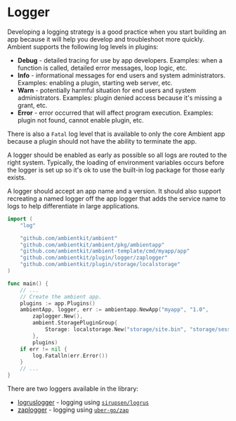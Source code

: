 # Logger

Developing a logging strategy is a good practice when you start building an app because it will help you develop and troubleshoot more quickly. Ambient supports the following log levels in plugins:
- **Debug** - detailed tracing for use by app developers. Examples: when a function is called, detailed error messages, loop logic, etc.
- **Info** - informational messages for end users and system administrators. Examples: enabling a plugin, starting web server, etc.
- **Warn** - potentially harmful situation for end users and system administrators. Examples: plugin denied access because it's missing a grant, etc.
- **Error** - error occurred that will affect program execution. Examples: plugin not found, cannot enable plugin, etc.

There is also a `Fatal` log level that is available to only the core Ambient app because a plugin should not have the ability to terminate the app.

A logger should be enabled as early as possible so all logs are routed to the right system. Typically, the loading of environment variables occurs before the logger is set up so it's ok to use the built-in log package for those early exists.

A logger should accept an app name and a version. It should also support recreating a named logger off the app logger that adds the service name to logs to help differentiate in large applications.

```go title="main.go"
import (
	"log"

	"github.com/ambientkit/ambient"
	"github.com/ambientkit/ambient/pkg/ambientapp"
	"github.com/ambientkit/ambient-template/cmd/myapp/app"
	"github.com/ambientkit/plugin/logger/zaplogger"
	"github.com/ambientkit/plugin/storage/localstorage"
)

func main() {
	// ...
	// Create the ambient app.
	plugins := app.Plugins()
	ambientApp, logger, err := ambientapp.NewApp("myapp", "1.0",
		zaplogger.New(),
		ambient.StoragePluginGroup{
			Storage: localstorage.New("storage/site.bin", "storage/session.bin"),
		},
		plugins)
	if err != nil {
		log.Fatalln(err.Error())
	}
	// ...
}
```

There are two loggers available in the library:

- [logruslogger](https://github.com/ambientkit/plugin/tree/main/logger/logruslogger) - logging using [`sirupsen/logrus`](https://github.com/sirupsen/logrus)
- [zaplogger](https://github.com/ambientkit/plugin/tree/main/logger/zaplogger) - logging using [`uber-go/zap`](https://github.com/uber-go/zap)